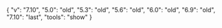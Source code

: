 {
  "v": "7.10",
  "5.0": "old",
  "5.3": "old",
  "5.6": "old",
  "6.0": "old",
  "6.9": "old",
  "7.10": "last",
  "tools": "show"
}
